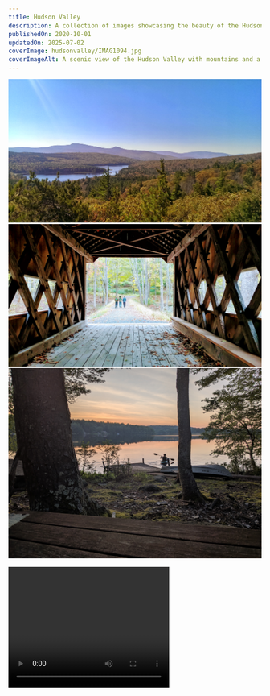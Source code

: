 ```yaml
---
title: Hudson Valley
description: A collection of images showcasing the beauty of the Hudson Valley region.
publishedOn: 2020-10-01
updatedOn: 2025-07-02
coverImage: hudsonvalley/IMAG1094.jpg
coverImageAlt: A scenic view of the Hudson Valley with mountains and a river.
---
```


![hudsonvalley/IMAG1094.jpg](hudsonvalley/IMAG1094.jpg)
![hudsonvalley/1020181159_HDR~2.jpg](hudsonvalley/1020181159_HDR~2.jpg)
![hudsonvalley/PXL_20250624_003031438.jpg](hudsonvalley/PXL_20250624_003031438.jpg)


<div class="flex flex-col items-center justify-center">
  <video width="320" height="240" controls>
    <source src="/public/content/gallery/hudsonvalley/IMG_3206.MOV" type="video/mp4">
  </video>
</div>
